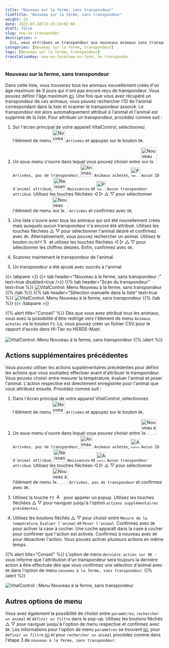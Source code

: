 ```yaml
---
title: "Nouveau sur la ferme, sans transpondeur"
linkTitle: "Nouveau sur la ferme, sans transpondeur"
weight: 15
date: 2023-07-28T13:25:28+02:00
draft: false
slug: new-no-transponder
description: >
  Ici, vous attribuez un transpondeur aux nouveaux animaux sans transpondeur.
categories: [Nouveau sur la ferme, transpondeur]
tags: [Nouveau sur la ferme, transpondeur]
translationKey: new-on-farm/new-on-farm, no transponder
---
```

### Nouveau sur la ferme, sans transpondeur

Dans cette liste, vous trouverez tous les animaux nouvellement créés d'un âge maximum de X jours qui n'ont pas encore reçu de transpondeur. Vous pouvez définir l'âge maximum [ici](/fr/docs/settings/animal-registration/#définir-les-poids-enregistrés). Une fois que vous avez récupéré un transpondeur de ces animaux, vous pouvez rechercher l'ID de l'animal correspondant dans la liste et scanner le transpondeur associé. Le transpondeur est alors automatiquement attribué à l'animal et l'animal est supprimé de la liste. Pour attribuer un transpondeur, procédez comme suit :

1. Sur l'écran principal de votre appareil VitalControl, sélectionnez l'élément de menu <img src="/icons/main/new-on-farm.svg" width="40" align="bottom" alt="Nouveau sur la ferme" /> `Arrivées` et appuyez sur le bouton `OK`.

2. Un sous-menu s'ouvre dans lequel vous pouvez choisir entre <img src="/icons/registration/new-on-farm-no-transponder.svg" width="50" align="bottom" alt="Nouveau sur la ferme, sans transpondeur" /> `Arrivées, pas de transpondeur`, <img src="/icons/main/new-on-farm.svg" width="40" align="bottom" alt="Animaux achetés" /> `Animaux achetés`, <img src="/icons/registration/no-eartag-number.svg" width="30" align="bottom" alt="Pas d'ID national de l'animal" /> `Aucun ID d'animal attribué`, <img src="/icons/main/births.svg" width="40" align="bottom" alt="Naissances" /> `Naissances` et <img src="/icons/registration/no-transponder.svg" width="30" align="bottom" alt="Pas de transpondeur attribué" /> `Aucun transpondeur attribué`. Utilisez les touches fléchées ◁ ▷ △ ▽ pour sélectionner l'élément de menu <img src="/icons/registration/new-on-farm-no-transponder.svg" width="50" align="bottom" alt="Nouveau sur la ferme, sans transpondeur" /> `Arrivées` et confirmez avec `OK`.

3. Une liste s'ouvre avec tous les animaux qui ont été nouvellement créés mais auxquels aucun transpondeur n'a encore été attribué. Utilisez les touches fléchées △ ▽ pour sélectionner l'animal désiré et confirmez avec `OK`. Alternativement, vous pouvez rechercher un animal. Utilisez le bouton `On/Off` <img src="/icons/footer/search.svg" width="15" align="bottom" alt="Search" /> et utilisez les touches fléchées ◁ ▷ △ ▽ pour sélectionner les chiffres désirés. Enfin, confirmez avec `OK`.

4. Scannez maintenant le transpondeur de l'animal.

5. Un transpondeur a été ajouté avec succès à l'animal.

{{< tabpane >}}
{{< tab header="Nouveau à la ferme, sans transpondeur :" text=true disabled=true />}}
{{% tab header="Scan du transpondeur" text=true %}}
![VitalControl: Menu Nouveau à la ferme, sans transpondeur](../images/notransponder-scan.png "Nouveau à la ferme, sans transpondeur")
{{% /tab %}}
{{% tab header="Sélection manuelle dans la liste" text=true %}}
![VitalControl: Menu Nouveau à la ferme, sans transpondeur](../images/notransponder.png "Nouveau à la ferme, sans transpondeur")
{{% /tab %}}
{{< /tabpane >}}

{{% alert title="Conseil" %}}
Dès que vous avez attribué tous les animaux, vous avez la possibilité d'être redirigé vers l'élément de menu `Animaux achetés` via le bouton `F3`. Là, vous pouvez créer un fichier CSV pour le rapport d'accès dans HI-Tier ou HERDE-Mast. <br/>
<br/>
![VitalControl: Menu Nouveau à la ferme, sans transpondeur](../images/redirect.png "Redirection")
{{% /alert %}}

## Actions supplémentaires précédentes

Vous pouvez utiliser les actions supplémentaires précédentes pour définir les actions que vous souhaitez effectuer avant d'attribuer le transpondeur. Vous pouvez choisir entre mesurer la température, évaluer l'animal et peser l'animal. L'action respective est directement enregistrée pour l'animal que vous attribuez ensuite. Procédez comme suit :

1. Dans l'écran principal de votre appareil VitalControl, sélectionnez l'élément de menu <img src="/icons/main/new-on-farm.svg" width="40" align="bottom" alt="Nouveau à la ferme" /> `Arrivées` et appuyez sur le bouton `OK`.

2. Un sous-menu s'ouvre dans lequel vous pouvez choisir entre <img src="/icons/registration/new-on-farm-no-transponder.svg" width="50" align="bottom" alt="Nouveau à la ferme, sans transpondeur" /> `Arrivées, pas de transpondeur`, <img src="/icons/main/new-on-farm.svg" width="40" align="bottom" alt="Animaux achetés" /> `Animaux achetés`, <img src="/icons/registration/no-eartag-number.svg" width="30" align="bottom" alt="Aucun identifiant national de l'animal" /> `Aucun ID d'animal attribué`, <img src="/icons/main/births.svg" width="40" align="bottom" alt="Naissances" /> `Naissances` et <img src="/icons/registration/no-transponder.svg" width="30" align="bottom" alt="Aucun transpondeur attribué" /> `Aucun transpondeur attribué`. Utilisez les touches fléchées ◁ ▷ △ ▽ pour sélectionner l'élément de menu <img src="/icons/registration/new-on-farm-no-transponder.svg" width="50" align="bottom" alt="Nouveau à la ferme, sans transpondeur" /> `Arrivées, pas de transpondeur` et confirmez avec `OK`.

3. Utilisez la touche `F3` &nbsp;<img src="/icons/footer/open-popup.svg" width="15" align="bottom" alt="Aufruf Popup" />&nbsp; pour appeler un popup. Utilisez les touches fléchées △ ▽ pour naviguer jusqu'à l'option `actions supplémentaires précédentes`.

4. Utilisez les boutons fléchés △ ▽ pour choisir entre `Mesure de la température`, `Evaluer l'animal` et `Peser l'animal`. Confirmez avec `OK` pour activer la case à cocher. Une coche apparaît dans la case à cocher pour confirmer que l'action est activée. Confirmez à nouveau avec `OK` pour désactiver l'action. Vous pouvez activer plusieurs actions en même temps.

{{% alert title="Conseil" %}}
L'option de menu `dernière action sur OK :` vous informe que l'attribution d'un transpondeur sera toujours la dernière action à être effectuée dès que vous confirmez une sélection d'animal avec `OK` dans l'option de menu `nouveau à la ferme, sans transpondeur`.
{{% /alert %}}

![VitalControl : Menu Nouveau à la ferme, sans transpondeur](../images/actions.png "Actions supplémentaires")

 ## Autres options de menu

Vous avez également la possibilité de choisir entre `paramètres`, `rechercher un animal` et `définir un filtre` dans le pop-up. Utilisez les boutons fléchés △ ▽ pour naviguer jusqu'à l'option de menu respective et confirmez avec `OK`. Les informations pour l'option de menu `paramètres` se trouvent [ici](/fr/docs/settings/animal-registration/#définir-les-poids-enregistrés), pour `définir un filtre` [ici](/fr/docs/filter/) et pour `rechercher un animal` procédez comme dans l'étape 3 de `nouveau à la ferme, sans transpondeur`.
